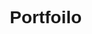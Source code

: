 # Portfoilo
<!DOCTYPE html>
<html lang="en">

<head>
    <meta charset="UTF-8">
    <meta name="viewport" content="width=device-width, initial-scale=1.0">
    <title>Document</title>
    <link rel="stylesheet" href="./css/font-awesome.css">
    <link rel="stylesheet" href="">
    <style>
        * {
            margin: 0px;
            padding: 0px;
            font-family: Arial, Helvetica, sans-serif;
            box-sizing: border-box;
        }

        body {
            background: #080808;
            color: #fff;

        }

        #header {
            width: 100%;
            height: 100vh;
            background-image: url("./dev.png");
            background-size: cover;
            background-position: center;
        }

        .container {
            padding: 10px 10%;
        }

        nav {
            display: flex;
            align-items: center;
            justify-content: space-between;
            flex-wrap: wrap;
        }

        .logo {
            width: 140px;
        }

        nav ul li {
            display: inline-block;
            list-style: none;
            margin: 10px 20px;
            position: relative;
        }

        nav ul li a {
            color: #fff;
            text-decoration: none;
            font-size: 18px;
        }

        nav ul li a::after {
            content: '';
            width: 0;
            height: 3px;
            background: #ff004f;
            position: absolute;
            left: 0;
            bottom: -6px;
            transition: 0.5s;

        }

        nav ul li a :hover::after {
            width: 100%;

        }

        .header-text {
            margin-top: 20%;
            font-size: 30px;
        }

        .header-text h1 {
            font-size: 60px;
            margin-top: 30px;
        }

        .header-text h1 span {
            color: #ff004f;
        }

        /* ABOUT */
        #about {
            padding: 80px 0px;
            color: #ababab;
        }

        .row {
            display: flex;
            justify-content: space-between;
            flex-wrap: wrap;
        }

        .about-col-1 {
            flex-basis: 35%;
        }

        .about-col-1 img {
            width: 100%;
            border-radius: 15px;
        }

        .about-col-2 {
            flex-basis: 60%;
        }

        .sub-title {
            font-size: 60px;
            font-weight: 600;
            color: #fff;
        }

        .tab-titles {
            display: flex;
            margin: 20px 0px 40px;
        }

        .tab-links {
            margin-right: 50px;
            cursor: pointer;
            font-size: 18px;
            font-weight: 500;
            position: relative;
        }

        .tab-links::after {
            content: '';
            width: 0;
            height: 3px;
            background: #ff004f;
            position: absolute;
            left: 0;
            bottom: -8px;
            transition: 0.5s;
        }

        .tab-links.active-link::after {
            width: 50%;
        }

        .tab-contents ul li {
            margin: 10px 0;
            list-style: none;
        }

        .tab-contents ul li span {
            color: #b54769;
            font-size: 14px;
        }

        .tab-contents {
            display: none;
        }

        .tab-contents.active-tab {
            display: block;
        }

        /* project */
        #project {
            padding: 30px 0;
        }

        .project-list {
            display: grid;
            grid-template-columns: repeat(auto-fit, minmax(250px, 1fr));
            grid-gap: 40px;
            margin-top: 50px;
        }

        .project-list div{
            background: #262626;
            padding: 40px;
            font-weight: 300;
            font-size: 13px;
            border-radius: 10px;
            transition:background 0.5s,transform 0.5s ;
        }
        .project-list div h2{
            font-size: 25px;
            font-weight: 500;
            margin-bottom: 15px;
        }
        .project-list div a{
            text-decoration: none;
            color: #fff;
            font-size: 12px;
            margin-top: 20px;
        }

        /* portfolio */
        #Portfolio {
            padding: 50px 0;
        }

        .work-list {
            display: grid;
            grid-template-columns: repeat(auto-fit, minmax(250px, 1fr));
            grid-gap: 40px;
            margin-top: 50px;
        }

        .work {
            border-radius: 10px;
            position: relative;
            overflow: hidden;
        }

        .work img {
            width: 100%;
            border-radius: 10px;
            display: block;
            transition: transform 0.5s;
        }
        .layer{
            width: 100%;
            height: 0;
            background: linear-gradient(rgba(0,0,0,0.6),#ff004f);
            border-radius: 10px;
            position: absolute;
            left: 0;
            bottom: 0;
            overflow: hidden;
            display: flex;
            align-items: center;
            justify-content: center;
            flex-direction: column;
            padding: 0 40px;
            text-align: center;
            font-size: 14px;
            transition: height 0.5s;
        }
        .layer h3{
            font-weight: 500;
            margin-bottom: 20px;
        }
        .layer a{
            margin-top: 20px ;
            color: #ff004f;
            text-decoration: none;
            font-size: 18px;
            line-break: 60px;
            background: #fff;
            width: 60px;
            height: 60px;
            border-radius: 50%;
            text-align: center;
        }
        .work:hover img{
            transition: scale(1.1) ;
        }
        .work:hover .layer{
            height:100% ;

        }
        .btn{
            display: block;
            margin: 50px auto;
            width: fit-content;
            border:1px solid #ff004f ;
            padding: 14px 50px;
            border-radius: 6px;
            text-decoration: none;
            color: #fff;
            transition: background 0.5s;
        }
        .btn:hover{
            background: #ff004f;
        }
        /* contact */
        .contact-left{
            flex-basis: 35%;
        }
        .contact-right{
            flex-basis: 60%;
        }
        .contact-left p{
            margin-top: 30px;
        }
        .social-icons{
            margin-top: 30px;
        }
        .social-icons a{
            text-decoration: none;
            font-size: 30px;
            margin-right: 15px;
            color: #ababab;
            display: inline-block;
            transition: transform 0.5s;
        }
    .social-icons a:hover{
        color: #ff004f;
        transform: translateY(-5px);
    }
    .btn.btn2{
        display: inline-block;
        background: #ff004f;
    }
        
    </style>
</head>

<body>
    <div id="header">
        <div class="container">
            <nav>
                <img src="" class="logo">
                <ul>
                    <li><a href="#">HOME</a></li>
                    <li><a href="#">ABOUT</a></li>
                    <!-- <li><a href="#">SERIVCES</a></li> -->
                    <li><a href="#">PORTFOLIO</a></li>
                    <li><a href="#">CONTACT</a></li>
                </ul>
            </nav>
            <div class="header-text">
                <p>FULLSTACK DEVELOPER</p>
                <h1>Hi, I'm <span> Ankita Patil </span> <br> from Islampur.</h1>
                <!-- <img src="./" alt=""> -->
            </div>
        </div>
    </div>
    <!-- ABOUT -->
    <div id="about">
        <div class="container">
            <div class="row">
                <div class="about-col-1">
                    <img src="./ANKITA.jpeg" alt="">
                </div>
                <div class="about-col-2">
                    <h1 class="sub-title">About Me</h1>
                    <p>Lorem ipsum dolor sit amet consectetur adipisicing elit. Doloremque vel aspernatur possimus
                        eligendi exercitationem voluptatem earum itaque sequi suscipit eius! Error perspiciatis commodi
                        enim minus odio repudiandae repellendus, corporis necessitatibus?</p>

                    <div class="tab-titles">
                        <p class="tab-links active-link" onclick="opentab('skills')">Skills</p>
                        <p class="tab-links" onclick="opentab('experience')">Experience</p>
                        <p class="tab-links" onclick="opentab('education')">Education</p>
                    </div>
                    <div class="tab-contents active-tab" id="skills">
                        <ul>
                            <li><span>UI/UX</span> <br>Designing Web/App interfaces</li>
                            <li><span>Web DEVELOPER</span> <br>Web app Development</li>
                            <li><span>App Development</span> <br>Buliding android/ios apps</li>
                        </ul>
                    </div>
                    <div class="tab-contents" id="experience">
                        <ul>
                            <li>Fresher</li>
                        </ul>
                    </div>
                    <div class="tab-contents" id="education">
                        <ul>
                            <li><span>2024</span> <br>BTech From Ashta</li>
                            <li><span>2020</span> <br>HSC From Islampur</li>
                            <li><span>2018</span> <br>SSC From Islampur</li>
                        </ul>
                    </div>
                </div>
            </div>
        </div>
    </div>
    <!-- my project -->
    <div class="container">
        <h1 class="sub-title">My Project</h1>
        <div class="project-list">
            <div>
                <h2>Student Attendance Monitoring System</h2>
                <p>This Project will help to track and store the attendance data in real
                    time. If student is Absent the sms will forward to his parents
                </p>
                <a href="#">Learn more</a>
            </div>

            <div>
                <h2>Implementation of field-oriented control strategy for
                    induction machine. </h2>
                <p>This project will help control the speed and torque of induction
                    machine. 
                </p>
                <a href="#">Learn more</a>
            </div>
            <div>
                <h2>Simulation of Electric Vehicle using MATLAB</h2>
                <p>The working and modeling of the electric vehicle are done with the
                    help of MATLAB software. 
                </p>
                <a href="#">Learn more</a>
            </div>

        </div>
    </div>

    <!--portfolio -->
    <div id="Portfolio">
        <div class="container">
            <h1 class="sub-title">My Work</h1>
            <div class="work-list">
                <div class="work">
                    <img src="./flip.png">
                    <div class="layer">
                        <h3>Flipcart clone</h3>
                        <p>I have Created a Flipcart clone using Html properites and giving a beautification by using Css.</p>
                        <!-- <a href="#"></a> -->
                    </div>
                </div>
                <div class="work">
                    <img src="./google.png">
                    <div class="layer">
                        <h3>Google Clone</h3>
                        <p>I have Created a Google using Html properites and giving a beautification by using Css.</p>
                        <!-- <a href="#"></a> -->
                    </div>
                </div>
                <div class="work">
                    <img src="./tribute.png">
                    <div class="layer">
                        <h3>Tribute Page</h3>
                        <p>I have Created a Tribute page on Lata Mageshkar using Html properites and giving a beautification by using Css</p>
                        <!-- <a href="#"></a> -->
                    </div>
                </div>
            </div>
            <a href="#" class="btn">See more</a>
        </div>
    </div>
    <!-- contact -->
     <div id="contact">
        <div class="container">
            <div class="row">
                <div class="contact-left">
                    <h1 class="sub-title">Contact me</h1>
                    <p>contact@example.com</p>
                    <p>9022698410</p>
                    <div class="social-icons">
                        <a href="http://www.instagram.com"><i class="fa fa-instagram"></i></a>
                        <a href="http://www.twitter.com"><i class="fa fa-twitter-square"></i></a>
                        <a href="http://www.linkdln.com"><i class="fa fa-linkdln"></i></a>
                        <a href="http://www.telegram.com"><i class="fa fa-telegram"></i></a>
                    </div>
                    <a href="cv" download class="btn btn2">Download Cv</a>
                </div>
                <div class="contact-right">
                    <form>
                        <input type="text" name="Name" placeholder="Youe Name"required > 
                        <br>
                        <br>
                        <input type="text" name="email" placeholder="Youe email"required > 
                        <br>
                        <br>
                        <textarea name="Message" id="" cols="30" rows="6" placeholder="your message"></textarea>
                        <br>
                        <br>
                      <button type="submit">submit</button>
                    </form>
                </div>
            </div>
        </div>
     </div>











    <script>
        var tablinks = document.getElementsByClassName("tab-links");
        var tabcontents = document.getElementsByClassName("tab-contents");
        function opentab(tabname) {
            for (tablink of tablinks) {
                tablink.classList.remove("active-link");
            }
            for (tabcontent of tablcontents) {
                tabcontent.classList.remove("active-tab");
            }
            event.currentTarget.classList.add("active-link");
            document.getElementById(tabname).classList.add("active-tab");
        }
    </script>
</body>

</html>

